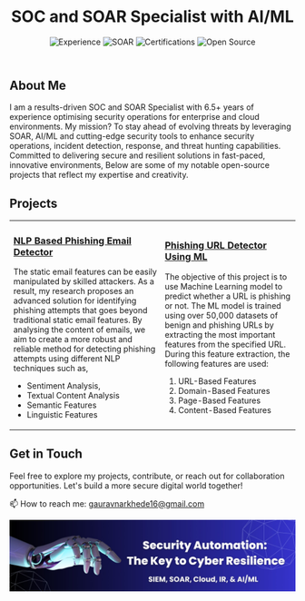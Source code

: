 <body>
  <header>
    <h1>SOC and SOAR Specialist with AI/ML</h1>
    <div class="badges">
      <img src="https://img.shields.io/badge/Experience-6.5%2B%20Years-orange" alt="Experience">
      <img src="https://img.shields.io/badge/SOAR-XSOAR%20%7C%20Sentinel%20%7C%20XSIAM-success" alt="SOAR">
      <img src="https://img.shields.io/badge/Certifications-GCIH%20%7C%20AZ900%20%7C%20ESCA-blue" alt="Certifications">
      <img src="https://img.shields.io/badge/Open%20Source-Contributor-informational" alt="Open Source">
    </div>
  </header>


## About Me
I am a results-driven SOC and SOAR Specialist with 6.5+ years of experience optimising security operations for enterprise and cloud environments. My mission? To stay ahead of evolving threats by leveraging SOAR, AI/ML and cutting-edge security tools to enhance security operations, incident detection, response, and threat hunting capabilities. Committed to delivering secure and resilient solutions in fast-paced, innovative environments, 
Below are some of my notable open-source projects that reflect my expertise and creativity.


## Projects

<table>
  <tr><td>

### [NLP Based Phishing Email Detector](https://github.com/GauravCyberAI/Phishing-Emails-Detection-Using-Natural-Language-Processing-NLP-Techniques)
The static email features can be easily manipulated by skilled attackers. As a result, my research proposes an advanced solution for identifying phishing attempts that goes beyond traditional static email features. By analysing the content of emails, we aim to create a more robust and reliable method for detecting phishing attempts using different NLP techniques such as,
- Sentiment Analysis, 
- Textual Content Analysis
- Semantic Features
- Linguistic Features 

</td><td>

### [Phishing URL Detector Using ML](https://github.com/GauravCyberAI/Phishing-URL-Detection-Using-Machine-Learning)
The objective of this project is to use Machine Learning model to predict whether a URL is phishing or not. The ML model is trained using over 50,000 datasets of benign and phishing URLs by extracting the most important features from the specified URL. 
During this feature extraction, the following features are used: 
1. URL-Based Features
2. Domain-Based Features 
3. Page-Based Features
4. Content-Based Features

</td></tr>
</table>


## Get in Touch
Feel free to explore my projects, contribute, or reach out for collaboration opportunities. Let's build a more secure digital world together!

📫 How to reach me: [gauravnarkhede16@gmail.com](mailto:gauravnarkhede16@gmail.com)

<div align="center">
<img src="https://github.com/GauravCyberAI/GauravCyberAI/blob/main/SecurityAutomation.png" width=512>
</div>

